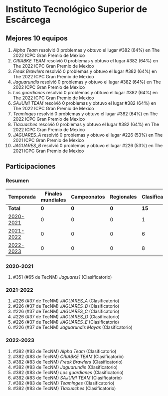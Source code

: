 ---
---

# Instituto Tecnológico Superior de Escárcega

## Mejores 10 equipos

1. _Alpha Team_ resolvió 0 problemas y obtuvo el lugar #382 (64%) en The 2022 ICPC Gran Premio de Mexico
1. _CRIABKE TEAM_ resolvió 0 problemas y obtuvo el lugar #382 (64%) en The 2022 ICPC Gran Premio de Mexico
1. _Freak Brawlers_ resolvió 0 problemas y obtuvo el lugar #382 (64%) en The 2022 ICPC Gran Premio de Mexico
1. _Jaguarundis_ resolvió 0 problemas y obtuvo el lugar #382 (64%) en The 2022 ICPC Gran Premio de Mexico
1. _Los guardianes_ resolvió 0 problemas y obtuvo el lugar #382 (64%) en The 2022 ICPC Gran Premio de Mexico
1. _SAJUMI TEAM_ resolvió 0 problemas y obtuvo el lugar #382 (64%) en The 2022 ICPC Gran Premio de Mexico
1. _TeamInges_ resolvió 0 problemas y obtuvo el lugar #382 (64%) en The 2022 ICPC Gran Premio de Mexico
1. _Tlacuaches_ resolvió 0 problemas y obtuvo el lugar #382 (64%) en The 2022 ICPC Gran Premio de Mexico
1. _JAGUARES_A_ resolvió 0 problemas y obtuvo el lugar #226 (53%) en The 2021 ICPC Gran Premio de Mexico
1. _JAGUARES_B_ resolvió 0 problemas y obtuvo el lugar #226 (53%) en The 2021 ICPC Gran Premio de Mexico

## Participaciones

### Resumen

| Temporada | Finales mundiales | Campeonatos | Regionales | Clasificatorios | Equipos |
| --- | --- | --- | --- | --- | --- |
| **Total** | **0** | **0** | **0** | **15** | **15** |
| [2020-2021](#2020-2021) | 0 | 0 | 0 | 1 | 1 |
| [2021-2022](#2021-2022) | 0 | 0 | 0 | 6 | 6 |
| [2022-2023](#2022-2023) | 0 | 0 | 0 | 8 | 8 |

### 2020-2021

1. #351 (#65 de TecNM) _Jaguares1_ (Clasificatorio)

### 2021-2022

1. #226 (#37 de TecNM) _JAGUARES_A_ (Clasificatorio)
1. #226 (#37 de TecNM) _JAGUARES_B_ (Clasificatorio)
1. #226 (#37 de TecNM) _JAGUARES_C_ (Clasificatorio)
1. #226 (#37 de TecNM) _JAGUARES_D_ (Clasificatorio)
1. #226 (#37 de TecNM) _JAGUARES_E_ (Clasificatorio)
1. #226 (#37 de TecNM) _Jaguarundis Mayas_ (Clasificatorio)

### 2022-2023

1. #382 (#83 de TecNM) _Alpha Team_ (Clasificatorio)
1. #382 (#83 de TecNM) _CRIABKE TEAM_ (Clasificatorio)
1. #382 (#83 de TecNM) _Freak Brawlers_ (Clasificatorio)
1. #382 (#83 de TecNM) _Jaguarundis_ (Clasificatorio)
1. #382 (#83 de TecNM) _Los guardianes_ (Clasificatorio)
1. #382 (#83 de TecNM) _SAJUMI TEAM_ (Clasificatorio)
1. #382 (#83 de TecNM) _TeamInges_ (Clasificatorio)
1. #382 (#83 de TecNM) _Tlacuaches_ (Clasificatorio)



